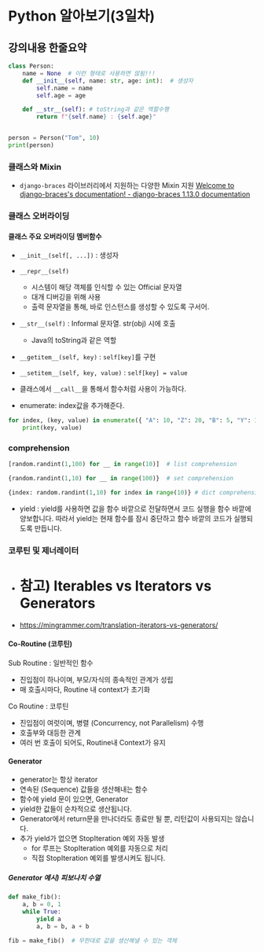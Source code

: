 # Python 알아보기(3일차)

## 강의내용 한줄요약

```python
class Person:
    name = None  # 이런 형태로 사용하면 않됨!!!
    def __init__(self, name: str, age: int):  # 생성자
        self.name = name
        self.age = age

    def __str__(self): # toString과 같은 역할수행
        return f"{self.name} : {self.age}"


person = Person("Tom", 10)
print(person)
```

### 클래스와 Mixin

- `django-braces` 라이브러리에서 지원하는 다양한 Mixin 지원
  [Welcome to django-braces's documentation! - django-braces 1.13.0 documentation](https://django-braces.readthedocs.io/en/latest/)

### 클래스 오버라이딩

#### 클래스 주요 오버라이딩 멤버함수

- `__init__(self[, ...])` : 생성자
- `__repr__(self)`
  - 시스템이 해당 객체를 인식할 수 있는 Official 문자열
  - 대개 디버깅을 위해 사용
  - 출력 문자열을 통해, 바로 인스턴스를 생성할 수 있도록 구서어.
- `__str__(self)` : Informal 문자열. str(obj) 시에 호출
  - Java의 toString과 같은 역할
- `__getitem__(self, key)` : `self[key]`를 구현
- `__setitem__(self, key, value)` : `self[key] = value`

- 클래스에서 `__call__`을 통해서 함수처럼 사용이 가능하다.

- enumerate: index값을 추가해준다.

```python
for index, (key, value) in enumerate({ "A": 10, "Z": 20, "B": 5, "Y": 15}.items()):
    print(key, value)
```

### comprehension

```python
[random.randint(1,100) for __ in range(10)]  # list comprehension

{random.randint(1,10) for __ in range(100)}  # set comprehension

{index: random.randint(1,10) for index in range(10)} # dict comprehension
```

- yield : yield를 사용하면 값을 함수 바깥으로 전달하면서 코드 실행을 함수 바깥에 양보합니다. 따라서 yield는 현재 함수를 잠시 중단하고 함수 바깥의 코드가 실행되도록 만듭니다.

### 코루틴 및 제너레이터

- # 참고) Iterables vs Iterators vs Generators
- https://mingrammer.com/translation-iterators-vs-generators/

#### Co-Routine (코루틴)

Sub Routine : 일반적인 함수

- 진입점이 하나이며, 부모/자식의 종속적인 관계가 성립
- 매 호출시마다, Routine 내 context가 초기화

Co Routine : 코루틴

- 진입점이 여럿이며, 병렬 (Concurrency, not Parallelism) 수행
- 호출부와 대등한 관계
- 여러 번 호출이 되어도, Routine내 Context가 유지

#### Generator

- generator는 항상 iterator
- 연속된 (Sequence) 값들을 생산해내는 함수
- 함수에 yield 문이 있으면, Generator
- yield한 값들이 순차적으로 생산됩니다.
- Generator에서 return문을 만나더라도 종료만 될 뿐, 리턴값이 사용되지는 않습니다.
- 추가 yield가 없으면 StopIteration 예외 자동 발생
  - for 루프는 StopIteration 예외를 자동으로 처리
  - 직접 StopIteration 예외를 발생시켜도 됩니다.

##### Generator 예시) 피보나치 수열

```python
def make_fib():
    a, b = 0, 1
    while True:
        yield a
        a, b = b, a + b

fib = make_fib()  # 무한대로 값을 생산해낼 수 있는 객체
```
